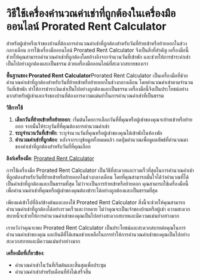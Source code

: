 วิธีใช้เครื่องคำนวณค่าเช่าที่ถูกต้องในเครื่องมือออนไลน์ Prorated Rent Calculator
================================================================================

สำหรับผู้เช่าหรือเจ้าของบ้านที่ต้องการคำนวณค่าเช่าที่ถูกต้องสำหรับวันที่ย้ายเข้าหรือย้ายออกในช่วงกลางเดือน การใช้เครื่องมือออนไลน์ Prorated Rent Calculator จึงเป็นสิ่งที่สำคัญ เครื่องมือนี้ช่วยให้คุณสามารถคำนวณค่าเช่าที่ถูกต้องโดยอ้างอิงจากจำนวนวันที่เข้าพัก และช่วยให้การชำระค่าเช่าเป็นไปอย่างถูกต้องและเป็นธรรม ด้วยเครื่องมือออนไลน์ที่สะดวกสบายของเรา

**พื้นฐานของ Prorated Rent Calculator**Prorated Rent Calculator เป็นเครื่องมือที่ช่วยคำนวณค่าเช่าที่ถูกต้องสำหรับวันที่ย้ายเข้าหรือย้ายออกในช่วงกลางเดือน โดยคำนวณค่าเช่าตามจำนวนวันที่เข้าพัก ทำให้การชำระเงินเช่าเป็นไปอย่างถูกต้องและเป็นธรรม เครื่องมือนี้จึงเป็นประโยชน์อย่างมากสำหรับผู้เช่าและเจ้าของบ้านที่ต้องการความแม่นยำในการคำนวณค่าเช่าที่เป็นธรรม

**วิธีการใช้**

1. **เลือกวันที่ย้ายเข้าหรือย้ายออก**: เริ่มต้นโดยการเลือกวันที่ที่คุณหรือผู้เช่าของคุณจะย้ายเข้าหรือย้ายออก จากนั้นให้ระบุวันที่ที่คุณต้องการคำนวณค่าเช่า
2. **ระบุจำนวนวันที่เข้าพัก**: ระบุจำนวนวันที่คุณหรือผู้เช่าของคุณได้เข้าพักในห้องพัก
3. **คำนวณค่าเช่าที่ถูกต้อง**: หลังจากระบุข้อมูลทั้งหมดแล้ว กดปุ่มคำนวณเพื่อดูผลลัพธ์ที่คำนวณมาของค่าเช่าที่ถูกต้องสำหรับวันที่ที่คุณเลือก

**ลิงก์เครื่องมือ**: [Prorated Rent Calculator](https://www.onlinecalculatorsfree.com/th/financial/prorated-rent-calculator.html)

การใช้เครื่องมือ Prorated Rent Calculator เป็นวิธีที่สะดวกและรวดเร็วที่สุดในการคำนวณค่าเช่าที่ถูกต้องสำหรับวันที่ย้ายเข้าหรือย้ายออกในช่วงกลางเดือน โดยที่คุณสามารถมั่นใจได้ว่าคำนวณที่ได้เป็นค่าเช่าที่ถูกต้องและเป็นธรรมที่สุด ไม่ว่าจะเป็นการย้ายเข้าหรือย้ายออก คุณสามารถใช้เครื่องมือนี้เพื่อคำนวณค่าเช่าที่คุณหรือผู้เช่าของคุณต้องชำระได้อย่างถูกต้องและเป็นธรรมที่สุด

เพียงแค่เข้าไปที่ลิงก์ข้างต้นและลองใช้ Prorated Rent Calculator สิ่งนี้จะช่วยให้คุณสามารถคำนวณค่าเช่าที่ถูกต้องได้อย่างรวดเร็วและง่ายดาย ไม่ว่าคุณจะเป็นเจ้าของบ้านหรือผู้เช่า ความสะดวกสบายนี้จะช่วยให้การคำนวณค่าเช่าของคุณเป็นไปอย่างสะดวกสบายและมีความแม่นยำอย่างมาก

เราหวังว่าคุณจะพบ Prorated Rent Calculator เป็นประโยชน์และสะดวกสบายต่อคุณในการคำนวณค่าเช่าของคุณ และยินดีที่ได้เสนอช่วยเหลือในการทำให้การคำนวณค่าเช่าของคุณเป็นไปอย่างสะดวกสบายและมีความแม่นยำอย่างมาก

**เครื่องมือที่เกี่ยวข้อง**:

- คำนวณค่าเช่าในวันที่เริ่มต้นและสิ้นสุดเพื่อประชุม
- คำนวณค่าเช่าสำหรับเดือนที่ยังไม่เสร็จสิ้น